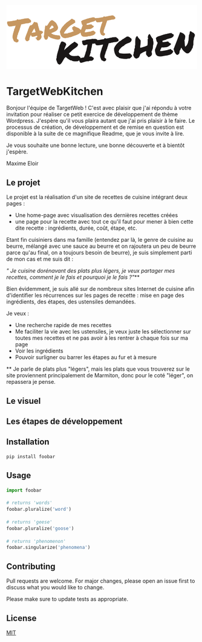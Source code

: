 ![alt text](imgs_git/targetlogohero.svg?raw=true)

# TargetWebKitchen

Bonjour l'équipe de TargetWeb ! 
C'est avec plaisir que j'ai répondu à votre invitation pour réaliser ce petit exercice de développement de thème Wordpress. J'espère qu'il vous plaira autant que j'ai pris plaisir à le faire.
Le processus de création, de développement et de remise en question est disponible à la suite de ce magnifique Readme, que je vous invite à lire.

Je vous souhaite une bonne lecture, une bonne découverte et à bientôt j'espère.

Maxime Eloir

## Le projet

Le projet est la réalisation d'un site de recettes de cuisine intégrant deux pages :
- Une home-page avec visualisation des dernières recettes créées
- une page pour la recette avec tout ce qu'il faut pour mener à bien cette dite recette : ingrédients, durée, coût, étape, etc.

Etant fin cuisiniers dans ma famille (entendez par là, le genre de cuisine au beurre, mélangé avec une sauce au beurre et on rajoutera un peu de beurre parce qu'au final, on a toujours besoin de beurre), je suis simplement parti de mon cas et me suis dit :

*" Je cuisine dorénavant des plats plus légers, je veux partager mes recettes, comment je le fais et pourquoi je le fais ?"***

Bien évidemment, je suis allé sur de nombreux sites Internet de cuisine afin d'identifier les récurrences sur les pages de recette : mise en page des ingrédients, des étapes, des ustensiles demandées.

Je veux : 
- Une recherche rapide de mes recettes
- Me faciliter la vie avec les ustensiles, je veux juste les sélectionner sur toutes mes recettes et ne pas avoir à les rentrer à chaque fois sur ma page
- Voir les ingrédients
- Pouvoir surligner ou barrer les étapes au fur et à mesure


 ** Je parle de plats plus "légers", mais les plats que vous trouverez sur le site proviennent principalement de Marmiton, donc pour le coté "léger", on repassera je pense.

## Le visuel

## Les étapes de développement

## Installation



```bash
pip install foobar
```

## Usage

```python
import foobar

# returns 'words'
foobar.pluralize('word')

# returns 'geese'
foobar.pluralize('goose')

# returns 'phenomenon'
foobar.singularize('phenomena')
```

## Contributing
Pull requests are welcome. For major changes, please open an issue first to discuss what you would like to change.

Please make sure to update tests as appropriate.

## License
[MIT](https://choosealicense.com/licenses/mit/)
